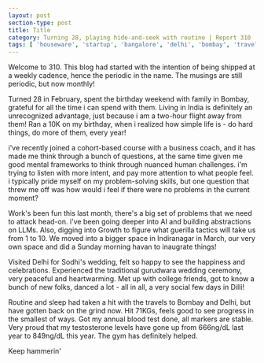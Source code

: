 ```yaml
---
layout: post
section-type: post
title: Title
category: Turning 28, playing hide-and-seek with routine | Report 310
tags: [ 'houseware', 'startup', 'bangalore', 'delhi', 'bombay', 'travel', 'birthday', 'fitness' ]
---
```


Welcome to 310. This blog had started with the intention of being shipped at a weekly cadence, hence the periodic in the name. The musings are still periodic, but now monthly!

Turned 28 in February, spent the birthday weekend with family in Bombay, grateful for all the time i can spend with them. Living in India is definitely an unrecognized advantage, just because i am a two-hour flight away from them! Ran a 10K on my birthday, when i realized how simple life is - do hard things, do more of them, every year!

i've recently joined a cohort-based course with a business coach, and it has made me think through a bunch of questions, at the same time given me good mental frameworks to think through nuanced human challenges. i'm trying to listen with more intent, and pay more attention to what people feel. i typically pride myself on my problem-solving skills, but one question that threw me off was how would i feel if there were no problems in the current moment?

Work's been fun this last month, there's a big set of problems that we need to attack head-on. i've been going deeper into AI and building abstractions on LLMs. Also, digging into Growth to figure what guerilla tactics will take us from 1 to 10. We moved into a bigger space in Indiranagar in March, our very own space and did a Sunday morning havan to inaugrate things! 

Visited Delhi for Sodhi's wedding, felt so happy to see the happiness and celebrations. Experienced the traditional gurudwara wedding ceremony, very peaceful and heartwarming. Met up with college friends, got to know a bunch of new folks, danced a lot - all in all, a very social few days in Dilli!

Routine and sleep had taken a hit with the travels to Bombay and Delhi, but have gotten back on the grind now. Hit 71KGs, feels good to see progress in the smallest of ways. Got my annual blood test done, all markers are stable. Very proud that my testosterone levels have gone up from 666ng/dL last year to 849ng/dL this year. The gym has definitely helped.

Keep hammerin'